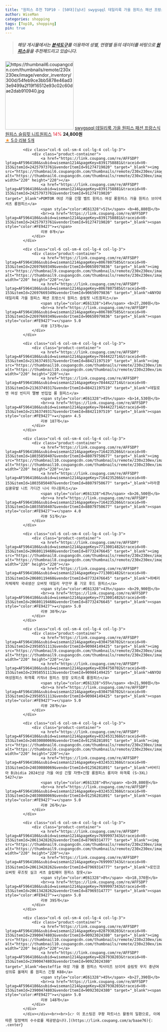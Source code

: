 ```yaml
---
title: "원피스 추천 TOP10 - [50대][남녀] swygsqql 데일리룩 가을 원피스 패션 프랑스식 원피스 슬림핏 니트원피스"
author: WiseMan
categories: shopping
tags: [Top10, shopping]
pin: true
---
```


> ##### 해당 게시물에서는 [**분석도구**](https://itemscout.io/)를 이용하여 **성별**, **연령별** 등의 데이터를 바탕으로 [**원피스**](https://link.coupang.com/a/baae76)들을 추천해드리고 있습니다.
<div class="container"><div class="row">
            <div class="col-6 col-sm-4 col-lg-4 col-lg-3">
                <div class="product-container">
                    <a href="https://link.coupang.com/re/AFFSDP?lptag=AF5964186&subid=wiseman1214&pageKey=8390212149&traceid=V0-153&itemId=24252479594&vendorItemId=91269354350" target="_blank"><img src="https://thumbnail6.coupangcdn.com/thumbnails/remote/230x230ex/image/vendor_inventory/300d/54feb9ce3bb5878e46ad33e9499a2f19f16512e93c02c60dae2dab910940.jpg" alt="https://thumbnail6.coupangcdn.com/thumbnails/remote/230x230ex/image/vendor_inventory/300d/54feb9ce3bb5878e46ad33e9499a2f19f16512e93c02c60dae2dab910940.jpg" width="220" height="220"></a>
                    <a href="https://link.coupang.com/re/AFFSDP?lptag=AF5964186&subid=wiseman1214&pageKey=8390212149&traceid=V0-153&itemId=24252479594&vendorItemId=91269354350" target="_blank">swygsqql 데일리룩 가을 원피스 패션 프랑스식 원피스 슬림핏 니트원피스</a>
                    <span style="color:#E61328">14%</span> <b>24,800원</b>
                    <br><a href="https://link.coupang.com/re/AFFSDP?lptag=AF5964186&subid=wiseman1214&pageKey=8390212149&traceid=V0-153&itemId=24252479594&vendorItemId=91269354350" target="_blank"><span style="color:#FE9427">★</span> 5.0
                    리뷰 5개</a>
                </div>
            </div>
            
            <div class="col-6 col-sm-4 col-lg-4 col-lg-3">
                <div class="product-container">
                    <a href="https://link.coupang.com/re/AFFSDP?lptag=AF5964186&subid=wiseman1214&pageKey=8391758881&traceid=V0-153&itemId=24257973761&vendorItemId=91274719020" target="_blank"><img src="https://thumbnail6.coupangcdn.com/thumbnails/remote/230x230ex/image/vendor_inventory/7a76/ad26f357674d17bdcf80368141065bea4a1e0387011ad49c29d5f73423f0.jpg" alt="https://thumbnail6.coupangcdn.com/thumbnails/remote/230x230ex/image/vendor_inventory/7a76/ad26f357674d17bdcf80368141065bea4a1e0387011ad49c29d5f73423f0.jpg" width="220" height="220"></a>
                    <a href="https://link.coupang.com/re/AFFSDP?lptag=AF5964186&subid=wiseman1214&pageKey=8391758881&traceid=V0-153&itemId=24257973761&vendorItemId=91274719020" target="_blank">POMTOR 여성 가을 긴팔 벨트 원피스 여성 롱원피스 가을 원피스 브이넥 셔츠 롱원피스</a>
                    <span style="color:#E61328">51%</span> <b>46,880원</b>
                    <br><a href="https://link.coupang.com/re/AFFSDP?lptag=AF5964186&subid=wiseman1214&pageKey=8391758881&traceid=V0-153&itemId=24257973761&vendorItemId=91274719020" target="_blank"><span style="color:#FE9427">★</span> 
                    리뷰 0개</a>
                </div>
            </div>
            
            <div class="col-6 col-sm-4 col-lg-4 col-lg-3">
                <div class="product-container">
                    <a href="https://link.coupang.com/re/AFFSDP?lptag=AF5964186&subid=wiseman1214&pageKey=8067807585&traceid=V0-153&itemId=22697669349&vendorItemId=90650979836" target="_blank"><img src="https://thumbnail9.coupangcdn.com/thumbnails/remote/230x230ex/image/vendor_inventory/bf38/1c5376095532d660c520ff263f42cbde6b4b6aa366bea90dab842a34104f.jpg" alt="https://thumbnail9.coupangcdn.com/thumbnails/remote/230x230ex/image/vendor_inventory/bf38/1c5376095532d660c520ff263f42cbde6b4b6aa366bea90dab842a34104f.jpg" width="220" height="220"></a>
                    <a href="https://link.coupang.com/re/AFFSDP?lptag=AF5964186&subid=wiseman1214&pageKey=8067807585&traceid=V0-153&itemId=22697669349&vendorItemId=90650979836" target="_blank">ANYOU 데일리룩 가을 원피스 패션 프랑스식 원피스 슬림핏 니트원피스</a>
                    <span style="color:#E61328">14%</span> <b>27,200원</b>
                    <br><a href="https://link.coupang.com/re/AFFSDP?lptag=AF5964186&subid=wiseman1214&pageKey=8067807585&traceid=V0-153&itemId=22697669349&vendorItemId=90650979836" target="_blank"><span style="color:#FE9427">★</span> 5.0
                    리뷰 173개</a>
                </div>
            </div>
            
            <div class="col-6 col-sm-4 col-lg-4 col-lg-3">
                <div class="product-container">
                    <a href="https://link.coupang.com/re/AFFSDP?lptag=AF5964186&subid=wiseman1214&pageKey=7844422714&traceid=V0-153&itemId=21363749317&vendorItemId=88421197519" target="_blank"><img src="https://thumbnail10.coupangcdn.com/thumbnails/remote/230x230ex/image/vendor_inventory/71c9/559c770145d3a7fb02eb3ee6e4cb970b5dc6cde82fa513dd0da10aff7ccc.jpg" alt="https://thumbnail10.coupangcdn.com/thumbnails/remote/230x230ex/image/vendor_inventory/71c9/559c770145d3a7fb02eb3ee6e4cb970b5dc6cde82fa513dd0da10aff7ccc.jpg" width="220" height="220"></a>
                    <a href="https://link.coupang.com/re/AFFSDP?lptag=AF5964186&subid=wiseman1214&pageKey=7844422714&traceid=V0-153&itemId=21363749317&vendorItemId=88421197519" target="_blank">데일로엔 여성 빈티지 멜빵 반집업 롱 원피스</a>
                    <span style="color:#E61328">45%</span> <b>14,530원</b>
                    <br><a href="https://link.coupang.com/re/AFFSDP?lptag=AF5964186&subid=wiseman1214&pageKey=7844422714&traceid=V0-153&itemId=21363749317&vendorItemId=88421197519" target="_blank"><span style="color:#FE9427">★</span> 4.5
                    리뷰 187개</a>
                </div>
            </div>
            
            <div class="col-6 col-sm-4 col-lg-4 col-lg-3">
                <div class="product-container">
                    <a href="https://link.coupang.com/re/AFFSDP?lptag=AF5964186&subid=wiseman1214&pageKey=7164235266&traceid=V0-153&itemId=18035850407&vendorItemId=88079750677" target="_blank"><img src="https://thumbnail10.coupangcdn.com/thumbnails/remote/230x230ex/image/vendor_inventory/da7e/e3690326626e32edab7da5bc69d84b29912fdf942e8f38d7d4bb4f382bb7.jpg" alt="https://thumbnail10.coupangcdn.com/thumbnails/remote/230x230ex/image/vendor_inventory/da7e/e3690326626e32edab7da5bc69d84b29912fdf942e8f38d7d4bb4f382bb7.jpg" width="220" height="220"></a>
                    <a href="https://link.coupang.com/re/AFFSDP?lptag=AF5964186&subid=wiseman1214&pageKey=7164235266&traceid=V0-153&itemId=18035850407&vendorItemId=88079750677" target="_blank">라라콩 심쿵유발 니트 가디건 나시 미니원피스</a>
                    <span style="color:#E61328">63%</span> <b>26,500원</b>
                    <br><a href="https://link.coupang.com/re/AFFSDP?lptag=AF5964186&subid=wiseman1214&pageKey=7164235266&traceid=V0-153&itemId=18035850407&vendorItemId=88079750677" target="_blank"><span style="color:#FE9427">★</span> 4.0
                    리뷰 51개</a>
                </div>
            </div>
            
            <div class="col-6 col-sm-4 col-lg-4 col-lg-3">
                <div class="product-container">
                    <a href="https://link.coupang.com/re/AFFSDP?lptag=AF5964186&subid=wiseman1214&pageKey=7713001482&traceid=V0-153&itemId=20680119460&vendorItemId=87732476645" target="_blank"><img src="https://thumbnail8.coupangcdn.com/thumbnails/remote/230x230ex/image/vendor_inventory/9202/452b7257f2d74f214ad9444c1649c8a5f75cbbbec1d487ab93bd4e402133.png" alt="https://thumbnail8.coupangcdn.com/thumbnails/remote/230x230ex/image/vendor_inventory/9202/452b7257f2d74f214ad9444c1649c8a5f75cbbbec1d487ab93bd4e402133.png" width="220" height="220"></a>
                    <a href="https://link.coupang.com/re/AFFSDP?lptag=AF5964186&subid=wiseman1214&pageKey=7713001482&traceid=V0-153&itemId=20680119460&vendorItemId=87732476645" target="_blank">쥐베리 자체제작 국내생산 오버핏 데일리 꾸안꾸 롱 기모 후드 원피스</a>
                    <span style="color:#E61328">43%</span> <b>29,900원</b>
                    <br><a href="https://link.coupang.com/re/AFFSDP?lptag=AF5964186&subid=wiseman1214&pageKey=7713001482&traceid=V0-153&itemId=20680119460&vendorItemId=87732476645" target="_blank"><span style="color:#FE9427">★</span> 5.0
                    리뷰 30개</a>
                </div>
            </div>
            
            <div class="col-6 col-sm-4 col-lg-4 col-lg-3">
                <div class="product-container">
                    <a href="https://link.coupang.com/re/AFFSDP?lptag=AF5964186&subid=wiseman1214&pageKey=8304750702&traceid=V0-153&itemId=23958551113&vendorItemId=90984149425" target="_blank"><img src="https://thumbnail9.coupangcdn.com/thumbnails/remote/230x230ex/image/vendor_inventory/0f23/7c01c347b2df02b6875fbb54487eb3431237eb02079cc45a08babedf881b.jpg" alt="https://thumbnail9.coupangcdn.com/thumbnails/remote/230x230ex/image/vendor_inventory/0f23/7c01c347b2df02b6875fbb54487eb3431237eb02079cc45a08babedf881b.jpg" width="220" height="220"></a>
                    <a href="https://link.coupang.com/re/AFFSDP?lptag=AF5964186&subid=wiseman1214&pageKey=8304750702&traceid=V0-153&itemId=23958551113&vendorItemId=90984149425" target="_blank">ANYOU 여성원피스 하객룩 키작녀 원피스 정장 오피스룩 롱원피스</a>
                    <span style="color:#E61328">55%</span> <b>21,900원</b>
                    <br><a href="https://link.coupang.com/re/AFFSDP?lptag=AF5964186&subid=wiseman1214&pageKey=8304750702&traceid=V0-153&itemId=23958551113&vendorItemId=90984149425" target="_blank"><span style="color:#FE9427">★</span> 5.0
                    리뷰 28개</a>
                </div>
            </div>
            
            <div class="col-6 col-sm-4 col-lg-4 col-lg-3">
                <div class="product-container">
                    <a href="https://link.coupang.com/re/AFFSDP?lptag=AF5964186&subid=wiseman1214&pageKey=8324531368&traceid=V0-153&itemId=24030080069&vendorItemId=91256281891" target="_blank"><img src="https://thumbnail6.coupangcdn.com/thumbnails/remote/230x230ex/image/vendor_inventory/2124/52c46f8b03490c51dcb20176b2fadf215ec6f1434d7dad2eb3516592dc0e.png" alt="https://thumbnail6.coupangcdn.com/thumbnails/remote/230x230ex/image/vendor_inventory/2124/52c46f8b03490c51dcb20176b2fadf215ec6f1434d7dad2eb3516592dc0e.png" width="220" height="220"></a>
                    <a href="https://link.coupang.com/re/AFFSDP?lptag=AF5964186&subid=wiseman1214&pageKey=8324531368&traceid=V0-153&itemId=24030080069&vendorItemId=91256281891" target="_blank">비비디아 Bibidia 2024신상 가을 여성 긴팔 자켓+긴팔 롱원피스 롱치마 하객룩 (S~3XL) 5427</a>
                    <span style="color:#E61328">8%</span> <b>39,800원</b>
                    <br><a href="https://link.coupang.com/re/AFFSDP?lptag=AF5964186&subid=wiseman1214&pageKey=8324531368&traceid=V0-153&itemId=24030080069&vendorItemId=91256281891" target="_blank"><span style="color:#FE9427">★</span> 5.0
                    리뷰 26개</a>
                </div>
            </div>
            
            <div class="col-6 col-sm-4 col-lg-4 col-lg-3">
                <div class="product-container">
                    <a href="https://link.coupang.com/re/AFFSDP?lptag=AF5964186&subid=wiseman1214&pageKey=7699997343&traceid=V0-153&itemId=20613428262&vendorItemId=87969314777" target="_blank"><img src="https://thumbnail9.coupangcdn.com/thumbnails/remote/230x230ex/image/vendor_inventory/ef06/387b46e4989b5693aea074f1ce244aa7acd19c3d51f3334919395484d05b.png" alt="https://thumbnail9.coupangcdn.com/thumbnails/remote/230x230ex/image/vendor_inventory/ef06/387b46e4989b5693aea074f1ce244aa7acd19c3d51f3334919395484d05b.png" width="220" height="220"></a>
                    <a href="https://link.coupang.com/re/AFFSDP?lptag=AF5964186&subid=wiseman1214&pageKey=7699997343&traceid=V0-153&itemId=20613428262&vendorItemId=87969314777" target="_blank">로인코 오버핏 루즈핏 실크 셔츠 슬립웨어 원피스 잠옷</a>
                    <span style="color:#E61328">8%</span> <b>18,370원</b>
                    <br><a href="https://link.coupang.com/re/AFFSDP?lptag=AF5964186&subid=wiseman1214&pageKey=7699997343&traceid=V0-153&itemId=20613428262&vendorItemId=87969314777" target="_blank"><span style="color:#FE9427">★</span> 5.0
                    리뷰 395개</a>
                </div>
            </div>
            
            <div class="col-6 col-sm-4 col-lg-4 col-lg-3">
                <div class="product-container">
                    <a href="https://link.coupang.com/re/AFFSDP?lptag=AF5964186&subid=wiseman1214&pageKey=8287938203&traceid=V0-153&itemId=23900474803&vendorItemId=90923024380" target="_blank"><img src="https://thumbnail10.coupangcdn.com/thumbnails/remote/230x230ex/image/vendor_inventory/2de5/504c3a155f42d44e3cc6588db65307f5b8001de067dbeccbdea836197b3b.jpg" alt="https://thumbnail10.coupangcdn.com/thumbnails/remote/230x230ex/image/vendor_inventory/2de5/504c3a155f42d44e3cc6588db65307f5b8001de067dbeccbdea836197b3b.jpg" width="220" height="220"></a>
                    <a href="https://link.coupang.com/re/AFFSDP?lptag=AF5964186&subid=wiseman1214&pageKey=8287938203&traceid=V0-153&itemId=23900474803&vendorItemId=90923024380" target="_blank">besteffie 여성 가을 봄 원피스 빅사이즈 브이넥 슬림핏 무지 중년여성의류 올매치 롱 원피스 긴팔 K88</a>
                    <span style="color:#E61328">45%</span> <b>27,390원</b>
                    <br><a href="https://link.coupang.com/re/AFFSDP?lptag=AF5964186&subid=wiseman1214&pageKey=8287938203&traceid=V0-153&itemId=23900474803&vendorItemId=90923024380" target="_blank"><span style="color:#FE9427">★</span> 5.0
                    리뷰 148개</a>
                </div>
            </div>
            </div></div><br><br>[👉 이 포스팅은 쿠팡 파트너스 활동의 일환으로, 이에 따른 일정액의 수수료를 제공받습니다.](https://link.coupang.com/a/baae76){: .center}